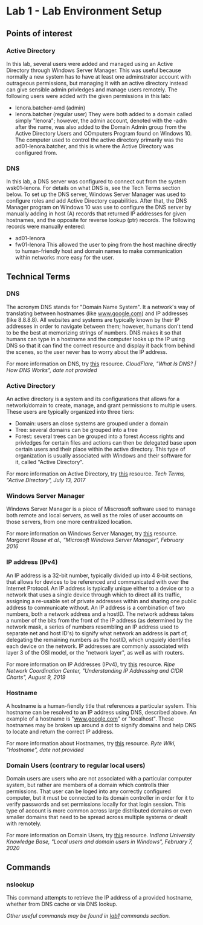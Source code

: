 # Lab 1 - Lab Environment Setup

## Points of interest

### Active Directory
In this lab, several users were added and managed using an Active Directory through Windows Server Manager.  This was useful because normally a new system has to have at least one adminstrator account with outrageous permissions, but managing it with an active directory instead can give sensible admin privledges and manage users remotely.  The following users were added with the given permissions in this lab:
 - lenora.batcher-amd (admin)
 - lenora.batcher (regular user)
They were both added to a domain called simply "lenora"; however, the admin account, denoted with the -adm after the name, was also added to the Domain Admin group from the Active Directory Users and COmputers Program found on Windows 10.  The computer used to control the active directory primarily was the ad01-lenora.batcher, and this is where the Active Directory was configured from.


### DNS
In this lab, a DNS server was configured to connect out from the system wsk01-lenora.  For details on what DNS is, see the Tech Terms section below.  To set up the DNS server, Windows Server Manager was used to configure roles and add Active Directory capabilities.  After that, the DNS Manager program on Windows 10 was use to configure the DNS server by manually adding in host (A) records that returned IP addresses for given hostnames, and the opposite for reverse lookup (ptr) records.  The following records were manually entered:
 - ad01-lenora
 - fw01-lenora
This allowed the user to ping from the host machine directly to human-friendly host and domain names to make communication within networks more easy for the user.

## Technical Terms

### DNS 
The acronym DNS stands for "Domain Name System".  It a network's way of translating between hostnames (like www.google.com) and IP addresses (like 8.8.8.8).  All websites and systems are typically known by their IP addresses in order to navigate between them; however, humans don't tend to be the best at memorizing strings of numbers.  DNS makes it so that humans can type in a hostname and the computer looks up the IP using DNS so that it can find the correct resource and display it back from  behind the scenes, so the user never has to worry about the IP address.

For more information on DNS, try [this](https://www.cloudflare.com/learning/dns/what-is-dns/) resource.
*CloudFlare, "What Is DNS? | How DNS Works", date not provided*

### Active Directory
An active directory is a system and its configurations that allows for a network/domain to create, manage, and grant permissions to multiple users.  These users are typically organized into three tiers: 
 - Domain: users an close systems are grouped under a domain
 - Tree: several domains can be grouped into a tree
 - Forest: several trees can be grouped into a forest
Access rights and privledges for certain files and actions can then be delegated base upon certain users and their place within the active directory.  This type of organization is usually associated with Windows and their software for it, called "Active Directory".

For more information on Active Directory, try [this](https://techterms.com/definition/active_directory) resource.
*Tech Terms, "Active Directory", July 13, 2017*

### Windows Server Manager
Windows Server Manager is a piece of Miscrosoft software used to manage both remote and local servers, as well as the roles of user accounts on those servers, from one more centralized location.

For more information on Windows Server Manager, try [this](https://searchwindowsserver.techtarget.com/definition/Microsoft-Windows-Server-Manager) resource.
*Margaret Rouse et al., "Microsoft Windows Server Manager", February 2016*

### IP address (IPv4)
An IP address is a 32-bit number, typically divided up into 4 8-bit sections, that allows for devices to be referenced and communicated with over the Internet Protocol.  An IP address is typically unique either to a device or to a network that uses a single device through which to direct all its traffic, assigning a re-usable set of private addresses within and sharing one public address to communicate without.  An IP address is a combination of two numbers, both a network address and a hostID.  The network address takes a number of the bits from the front of the IP address (as determined by the network mask, a series of numbers resembling an IP address used to separate net and host ID's) to signify what network an address is part of, delegating the remaining numbers as the hostID, which unquiely identifies each device on the network.  IP addresses are commonly associated with layer 3 of the OSI model, or the "network layer", as well as with routers.

For more information on IP Addresses (IPv4), try [this](https://www.ripe.net/about-us/press-centre/understanding-ip-addressing) resource.
*Ripe Network Coordination Center, "Understanding IP Addressing and CIDR Charts", August 9, 2019*

### Hostname
A hostname is a human-fiendly title that references a particular system.  This hostname can be resolved to an IP address using DNS, described above.  An example of a hostname is "www.google.com" or "localhost".  These hostnames may be broken up around a dot to signify domains and help DNS to locate and return the correct IP address.

For more information about Hostnames, try [this](https://en.ryte.com/wiki/Hostname#:~:text=A%20hostname%20is%20a%20unique,multiple%20domains%20under%20one%20host.) resource.
*Ryte Wiki, "Hostname", date not provided*

### Domain Users (contrary to regular local users)
Domain users are users who are not associated with a particular computer system, but rather are members of a domain which controlls thier permissions.  That user can be loged into any correctly configured computer, but it must be connected to its domain controller in order for it to verify passwords and set permissions locally for that login session.  This type of account is more common across large distributed domains or even smaller domains that need to be spread across multiple systems or dealt with remotely.

For more information on Domain Users, try [this](https://kb.iu.edu/d/anbn) resource.
*Indiana University Knowledge Base, "Local users and domain users in Windows", February 7, 2020*


## Commands

### nslookup
This command attempts to retrieve the IP address of a provided hostname, whether from DNS cache or via DNS lookup.

*Other useful commands may be found in [lab1](https://github.com/lenora4321/SYS255-techjournal/blob/master/lab1.md) commands section.*
